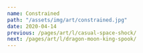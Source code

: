 ```yaml
---
name: Constrained
path: "/assets/img/art/constrained.jpg"
date: 2020-04-14
previous: /pages/art/l/casual-space-shock/
next: /pages/art/l/dragon-moon-king-spook/
---
```

